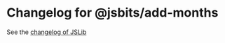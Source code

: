 # Changelog for @jsbits/add-months

See the [changelog of JSLib](https://github.com/ProJSLib/jsbits/blob/master/CHANGELOG.md)

